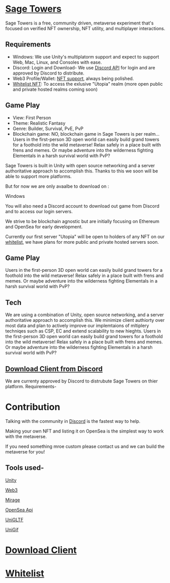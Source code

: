 # [Sage Towers](https://sagetowers.com)
Sage Towers is a free, community driven, metaverse experiment that's focused on verified NFT ownership, NFT utility, and multiplayer interactions. 

## Requirements

- Windows: We use Unity's multiplatorm support and expect to support Web, Mac, Linux, and Consoles with ease.
- Discord: Login and Download- We use [Discord API](https://discord.com/developers/docs/reference) for login and are approved by Discord to distribute.
- Web3 Profile/Wallet: [NFT support](https://github.com/Amazastrophic/Sage-Towers/blob/main/NFTExtendedUsability.MD), always being polished.
- [Whitelist NFT](https://github.com/Amazastrophic/Sage-Towers/blob/main/Whitelist.md): To access the exlusive "Utopia" realm (more open public and private hosted realms coming soon)


## Game Play
- View: First Person
- Theme: Realistic Fantasy
- Genre: Builder, Survival, PvE, PvP
- Blockchain game: NO, blockchain game in Sage Towers is per realm...
Users in the first-person 3D open world can easily build grand towers for a foothold into the wild metaverse! Relax safely in a place built with frens and memes. Or maybe adventure into the wilderness fighting Elementals in a harsh survival world with PvP?


Sage Towers is built in Unity with open source networking and a server authoritative approach to accomplish this.
Thanks to this we soon will be able to support more platforms.

But for now we are only avaalbe to download on :

Windows

You will also need a Discord account to download out game from Discord and to access our login servers.


We strive to be blockchain agnostic but are initially focusing on Ethereum and OpenSea for early development.

Currently our first server "Utopia" will be open to holders of any NFT on our [whitelist](https://github.com/Amazastrophic/Sage-Towers/blob/main/Whitelist.md), we have plans for more public and private hosted servers soon. 

## Game Play
Users in the first-person 3D open world can easily build grand towers for a foothold into the wild metaverse! Relax safely in a place built with frens and memes. Or maybe adventure into the wilderness fighting Elementals in a harsh survival world with PvP?

## Tech
We are using a combination of Unity, open source networking, and a server authoritative approach to accomplish this. We minimize client authiorty over most data and plan to actively improve our implemtaions of mltiplery techniqes such as CSP, EC and extend scalability to new hieghts.  Users in the first-person 3D open world can easily build grand towers for a foothold into the wild metaverse! Relax safely in a place built with frens and memes. Or maybe adventure into the wilderness fighting Elementals in a harsh survival world with PvP?

## [Download Client from Discord](https://discord.gg/SMjWy7FMgz)
We are currenty approved by Discord to distrubute Sage Towers on thier platform. 
Requirements-
 

# Contribution
Talking with the community in [Discord](https://discord.gg/sagetowers) is the fastest way to help.

Making your own NFT and listing it on OpenSea is the simplest way to work with the metaverse.

If you need something mroe custom please contact us and we can build the metaverse for you!

## Tools used-

[Unity](https://unity.com/)

[Web3](https://github.com/ChainSafe/web3.unity/)

[Mirage](https://github.com/MirageNet/Mirage)

[OpenSea Api](https://docs.opensea.io/reference/api-overview)

[UniGLTF](https://github.com/ousttrue/UniGLTF)

[UniGif](https://github.com/WestHillApps/UniGif)

# [Download Client](https://discord.gg/SMjWy7FMgz)

# [Whitelist](https://github.com/Amazastrophic/Sage-Towers/blob/main/Whitelist.md)
